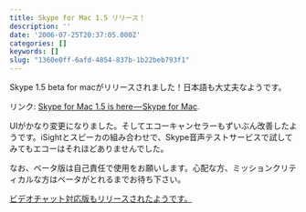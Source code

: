 ```yaml
---
title: Skype for Mac 1.5 リリース！
description: ''
date: '2006-07-25T20:37:05.000Z'
categories: []
keywords: []
slug: "1360e0ff-6afd-4854-837b-1b22beb793f1"
---
```

Skype 1.5 beta for macがリリースされました！日本語も大丈夫なようです。

リンク: [Skype for Mac 1.5 is here — Skype for Mac](http://share.skype.com/sites/mac/2006/07/skype_for_mac_15_is_here.html "Skype for Mac 1.5 is here - Skype for Mac").

UIがかなり変更になりました。そしてエコーキャンセラーもずいぶん改善したようです。iSightとスピーカの組み合わせで、Skype音声テストサービスで試してみてもエコーはそれほどありませんでした。

なお、ベータ版は自己責任で使用をお願いします。心配な方、ミッションクリティカルな方はベータがとれるまでお待ち下さい。

[ビデオチャット対応版もリリースされたようです。](http://share.skype.com/sites/ja/2006/07/25/skype_mac1.5.html)